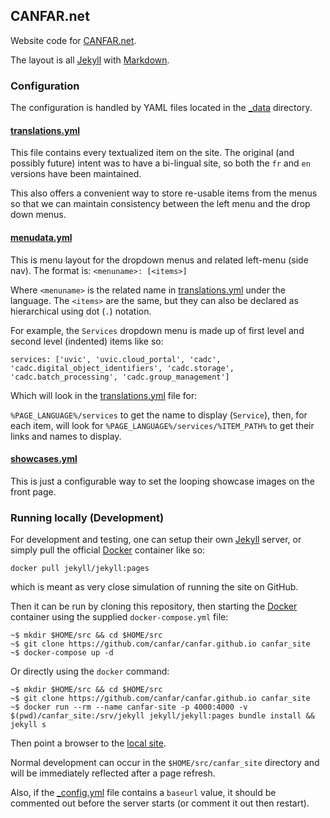---
---

## CANFAR.net


Website code for [CANFAR.net](http://www.canfar.net).

The layout is all [Jekyll](http://jekyllrb.com) with [Markdown](https://daringfireball.net/projects/markdown/basics).

### Configuration

The configuration is handled by YAML files located in the [_data](./tree/gh-pages/_data) directory.

#### [translations.yml](./tree/gh-pages/_data/translations.yml)

This file contains every textualized item on the site.  The original
(and possibly future) intent was to have a bi-lingual site, so both the
`fr` and `en` versions have been maintained.

This also offers a convenient way to store re-usable items from the menus so that we can maintain consistency between the left menu and the drop down menus.

#### [menudata.yml](./tree/gh-pages/_data/menudata.yml)

This is menu layout for the dropdown menus and related left-menu (side nav).
The format is:
`<menuname>: [<items>]`

Where `<menuname>` is the related name in [translations.yml](./tree/gh-pages/_data/translations.yml) under the language.
The `<items>` are the same, but they can also be declared as hierarchical using dot (`.`) notation.

For example, the `Services` dropdown menu is made up of first level and second level (indented) items like so:

`services: ['uvic', 'uvic.cloud_portal', 'cadc', 'cadc.digital_object_identifiers', 'cadc.storage', 'cadc.batch_processing', 'cadc.group_management']`

Which will look in the [translations.yml](./tree/gh-pages/_data/translations.yml) file for:

`%PAGE_LANGUAGE%/services` to get the name to display (`Service`), then, for each item, will look for `%PAGE_LANGUAGE%/services/%ITEM_PATH%` to get their links and names to display.

#### [showcases.yml](./tree/gh-pages/_data/showcases.yml)

This is just a configurable way to set the looping showcase images on the front page.


### Running locally (Development)

For development and testing, one can setup their own [Jekyll](http://jekyllrb.com) 
server, or simply pull the official [Docker](http://www.docker.com)
container like so:

`docker pull jekyll/jekyll:pages`

which is meant as very close simulation of running the site on GitHub.

Then it can be run by cloning this repository, then starting the [Docker](http://www.docker.com)
container using the supplied `docker-compose.yml` file:

```
~$ mkdir $HOME/src && cd $HOME/src
~$ git clone https://github.com/canfar/canfar.github.io canfar_site
~$ docker-compose up -d
```

Or directly using the `docker` command:

```
~$ mkdir $HOME/src && cd $HOME/src
~$ git clone https://github.com/canfar/canfar.github.io canfar_site
~$ docker run --rm --name canfar-site -p 4000:4000 -v $(pwd)/canfar_site:/srv/jekyll jekyll/jekyll:pages bundle install && jekyll s
```

Then point a browser to the [local site](http://localhost:4000/).

Normal development can occur in the `$HOME/src/canfar_site` directory
and will be immediately reflected after a page refresh.

Also, if the [_config.yml](./tree/gh-pages/_config.yml) file contains a
`baseurl` value, it should be commented out before the server starts
(or comment it out then restart).
